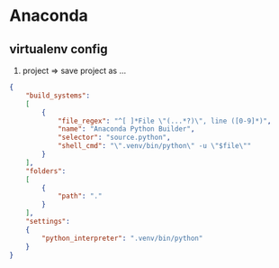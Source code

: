 # Anaconda

## virtualenv config

1. project => save project as ...

```json
{
	"build_systems":
	[
		{
			"file_regex": "^[ ]*File \"(...*?)\", line ([0-9]*)",
			"name": "Anaconda Python Builder",
			"selector": "source.python",
			"shell_cmd": "\".venv/bin/python\" -u \"$file\""
		}
	],
	"folders":
	[
		{
			"path": "."
		}
	],
	"settings":
	{
		"python_interpreter": ".venv/bin/python"
	}
}
```